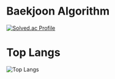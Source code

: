 # Baekjoon Algorithm
[![Solved.ac Profile](http://mazassumnida.wtf/api/v2/generate_badge?boj=devanys)](https://solved.ac/devanys/)

# Top Langs
![Top Langs](https://github-readme-stats.vercel.app/api/top-langs/?username=YoseopLee&layout=compact&theme=synthwave)
